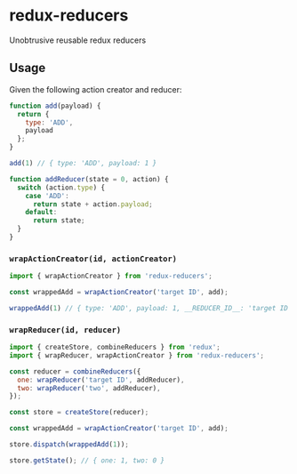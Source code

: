 # redux-reducers

Unobtrusive reusable redux reducers

## Usage

Given the following action creator and reducer:

```js
function add(payload) {
  return {
    type: 'ADD',
    payload
  };
}

add(1) // { type: 'ADD', payload: 1 }

function addReducer(state = 0, action) {
  switch (action.type) {
    case 'ADD':
      return state + action.payload;
    default:
      return state;
  }
}

```

### `wrapActionCreator(id, actionCreator)`

```js
import { wrapActionCreator } from 'redux-reducers';

const wrappedAdd = wrapActionCreator('target ID', add);

wrappedAdd(1) // { type: 'ADD', payload: 1, __REDUCER_ID__: 'target ID' }
```

### `wrapReducer(id, reducer)`

```js
import { createStore, combineReducers } from 'redux';
import { wrapReducer, wrapActionCreator } from 'redux-reducers';

const reducer = combineReducers({
  one: wrapReducer('target ID', addReducer),
  two: wrapReducer('two', addReducer),
});

const store = createStore(reducer);

const wrappedAdd = wrapActionCreator('target ID', add);

store.dispatch(wrappedAdd(1));

store.getState(); // { one: 1, two: 0 }
```
